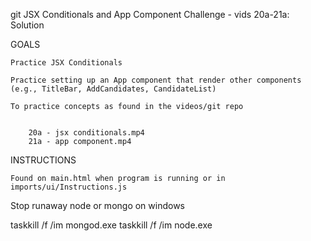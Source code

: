 
git JSX Conditionals and App Component Challenge - vids 20a-21a: Solution

GOALS

    Practice JSX Conditionals
    
    Practice setting up an App component that render other components (e.g., TitleBar, AddCandidates, CandidateList)
    
    To practice concepts as found in the videos/git repo


        20a - jsx conditionals.mp4
        21a - app component.mp4

    


INSTRUCTIONS

    Found on main.html when program is running or in imports/ui/Instructions.js



Stop runaway node or mongo on windows

taskkill /f /im mongod.exe
taskkill /f /im node.exe